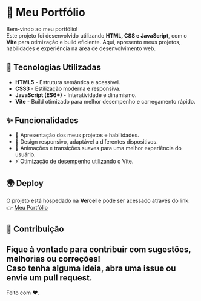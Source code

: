 # 🎨 Meu Portfólio

Bem-vindo ao meu portfólio! </br>
Este projeto foi desenvolvido utilizando **HTML, CSS e JavaScript**, com o **Vite** para otimização e build eficiente. Aqui, apresento meus projetos, habilidades e experiência na área de desenvolvimento web.

## 🚀 Tecnologias Utilizadas

- **HTML5** - Estrutura semântica e acessível.
- **CSS3** - Estilização moderna e responsiva.
- **JavaScript (ES6+)** - Interatividade e dinamismo.
- **Vite** - Build otimizado para melhor desempenho e carregamento rápido.

## ✨ Funcionalidades

- 📌 Apresentação dos meus projetos e habilidades.
- 📱 Design responsivo, adaptável a diferentes dispositivos.
- 🎨 Animações e transições suaves para uma melhor experiência do usuário.
- ⚡ Otimização de desempenho utilizando o Vite.

## 🌍 Deploy

O projeto está hospedado na **Vercel** e pode ser acessado através do link:
👉 [Meu Portfólio](https://evertonsantosdev.vercel.app)


## 🤝 Contribuição

Fique à vontade para contribuir com sugestões, melhorias ou correções!  
Caso tenha alguma ideia, abra uma issue ou envie um pull request.
---
Feito com ❤️.


